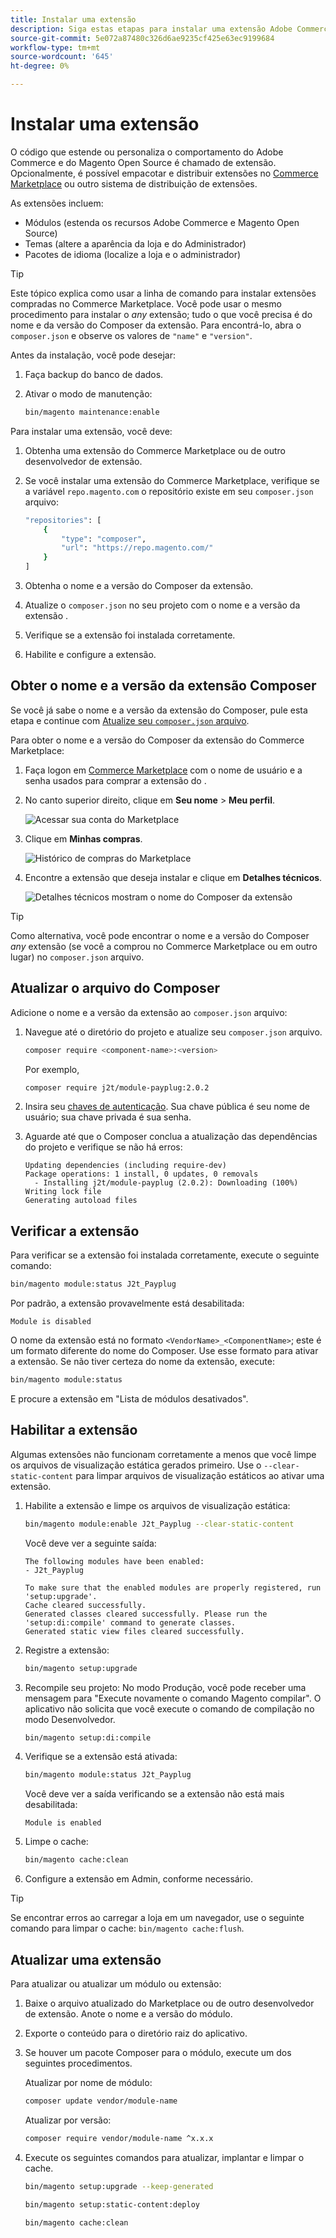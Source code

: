 ```yaml
---
title: Instalar uma extensão
description: Siga estas etapas para instalar uma extensão Adobe Commerce ou Magento Open Source.
source-git-commit: 5e072a87480c326d6ae9235cf425e63ec9199684
workflow-type: tm+mt
source-wordcount: '645'
ht-degree: 0%

---
```



# Instalar uma extensão

O código que estende ou personaliza o comportamento do Adobe Commerce e do Magento Open Source é chamado de extensão. Opcionalmente, é possível empacotar e distribuir extensões no [Commerce Marketplace](https://marketplace.magento.com) ou outro sistema de distribuição de extensões.

As extensões incluem:

- Módulos (estenda os recursos Adobe Commerce e Magento Open Source)
- Temas (altere a aparência da loja e do Administrador)
- Pacotes de idioma (localize a loja e o administrador)

>[!TIP]
>
>Este tópico explica como usar a linha de comando para instalar extensões compradas no Commerce Marketplace. Você pode usar o mesmo procedimento para instalar o _any_ extensão; tudo o que você precisa é do nome e da versão do Composer da extensão. Para encontrá-lo, abra o `composer.json` e observe os valores de `"name"` e `"version"`.

Antes da instalação, você pode desejar:

1. Faça backup do banco de dados.
1. Ativar o modo de manutenção:

   ```bash
   bin/magento maintenance:enable
   ```

Para instalar uma extensão, você deve:

1. Obtenha uma extensão do Commerce Marketplace ou de outro desenvolvedor de extensão.
1. Se você instalar uma extensão do Commerce Marketplace, verifique se a variável `repo.magento.com` o repositório existe em seu `composer.json` arquivo:

   ```bash
   "repositories": [
       {
           "type": "composer",
           "url": "https://repo.magento.com/"
       }
   ]
   ```

1. Obtenha o nome e a versão do Composer da extensão.
1. Atualize o `composer.json` no seu projeto com o nome e a versão da extensão .
1. Verifique se a extensão foi instalada corretamente.
1. Habilite e configure a extensão.

## Obter o nome e a versão da extensão Composer

Se você já sabe o nome e a versão da extensão do Composer, pule esta etapa e continue com [Atualize seu `composer.json` arquivo](#update-your-composer-file).

Para obter o nome e a versão do Composer da extensão do Commerce Marketplace:

1. Faça logon em [Commerce Marketplace](https://marketplace.magento.com) com o nome de usuário e a senha usados para comprar a extensão do .

1. No canto superior direito, clique em **Seu nome** > **Meu perfil**.

   ![Acessar sua conta do Marketplace](../../assets/installation/marketplace-my-profile.png)

1. Clique em **Minhas compras**.

   ![Histórico de compras do Marketplace](../../assets/installation//marketplace-my-purchases.png)

1. Encontre a extensão que deseja instalar e clique em **Detalhes técnicos**.

   ![Detalhes técnicos mostram o nome do Composer da extensão](../../assets/installation/marketplace-extension-technical-details.png)

>[!TIP]
>
>Como alternativa, você pode encontrar o nome e a versão do Composer _any_ extensão (se você a comprou no Commerce Marketplace ou em outro lugar) no `composer.json` arquivo.

## Atualizar o arquivo do Composer

Adicione o nome e a versão da extensão ao `composer.json` arquivo:

1. Navegue até o diretório do projeto e atualize seu `composer.json` arquivo.

   ```bash
   composer require <component-name>:<version>
   ```

   Por exemplo,

   ```bash
   composer require j2t/module-payplug:2.0.2
   ```

1. Insira seu [chaves de autenticação](../prerequisites/authentication-keys.md). Sua chave pública é seu nome de usuário; sua chave privada é sua senha.

1. Aguarde até que o Composer conclua a atualização das dependências do projeto e verifique se não há erros:

   ```terminal
   Updating dependencies (including require-dev)
   Package operations: 1 install, 0 updates, 0 removals
     - Installing j2t/module-payplug (2.0.2): Downloading (100%)
   Writing lock file
   Generating autoload files
   ```

## Verificar a extensão

Para verificar se a extensão foi instalada corretamente, execute o seguinte comando:

```bash
bin/magento module:status J2t_Payplug
```

Por padrão, a extensão provavelmente está desabilitada:

```terminal
Module is disabled
```

O nome da extensão está no formato `<VendorName>_<ComponentName>`; este é um formato diferente do nome do Composer. Use esse formato para ativar a extensão. Se não tiver certeza do nome da extensão, execute:

```bash
bin/magento module:status
```

E procure a extensão em &quot;Lista de módulos desativados&quot;.

## Habilitar a extensão

Algumas extensões não funcionam corretamente a menos que você limpe os arquivos de visualização estática gerados primeiro. Use o `--clear-static-content` para limpar arquivos de visualização estáticos ao ativar uma extensão.

1. Habilite a extensão e limpe os arquivos de visualização estática:

   ```bash
   bin/magento module:enable J2t_Payplug --clear-static-content
   ```

   Você deve ver a seguinte saída:

   ```terminal
   The following modules have been enabled:
   - J2t_Payplug
   
   To make sure that the enabled modules are properly registered, run 'setup:upgrade'.
   Cache cleared successfully.
   Generated classes cleared successfully. Please run the 'setup:di:compile' command to generate classes.
   Generated static view files cleared successfully.
   ```

1. Registre a extensão:

   ```bash
   bin/magento setup:upgrade
   ```

1. Recompile seu projeto: No modo Produção, você pode receber uma mensagem para &quot;Execute novamente o comando Magento compilar&quot;. O aplicativo não solicita que você execute o comando de compilação no modo Desenvolvedor.

   ```bash
   bin/magento setup:di:compile
   ```

1. Verifique se a extensão está ativada:

   ```bash
   bin/magento module:status J2t_Payplug
   ```

   Você deve ver a saída verificando se a extensão não está mais desabilitada:

   ```terminal
   Module is enabled
   ```

1. Limpe o cache:

   ```bash
   bin/magento cache:clean
   ```

1. Configure a extensão em Admin, conforme necessário.

>[!TIP]
>
>Se encontrar erros ao carregar a loja em um navegador, use o seguinte comando para limpar o cache: `bin/magento cache:flush`.

## Atualizar uma extensão

Para atualizar ou atualizar um módulo ou extensão:

1. Baixe o arquivo atualizado do Marketplace ou de outro desenvolvedor de extensão. Anote o nome e a versão do módulo.

1. Exporte o conteúdo para o diretório raiz do aplicativo.

1. Se houver um pacote Composer para o módulo, execute um dos seguintes procedimentos.

   Atualizar por nome de módulo:

   ```bash
   composer update vendor/module-name
   ```

   Atualizar por versão:

   ```bash
   composer require vendor/module-name ^x.x.x
   ```

1. Execute os seguintes comandos para atualizar, implantar e limpar o cache.

   ```bash
   bin/magento setup:upgrade --keep-generated
   ```

   ```bash
   bin/magento setup:static-content:deploy
   ```

   ```bash
   bin/magento cache:clean
   ```
